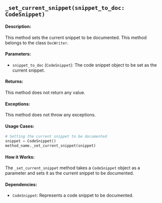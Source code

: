 ## `_set_current_snippet(snippet_to_doc: CodeSnippet)`

#### Description:
This method sets the current snippet to be documented. This method belongs to the class `DocWriter`.

#### Parameters:
- `snippet_to_doc` (`CodeSnippet`): The code snippet object to be set as the current snippet.

#### Returns:
This method does not return any value.

#### Exceptions:
This method does not throw any exceptions.

#### Usage Cases:

```python
# Setting the current snippet to be documented
snippet = CodeSnippet()
method_name._set_current_snippet(snippet)
```

#### How it Works:
The `_set_current_snippet` method takes a `CodeSnippet` object as a parameter and sets it as the current snippet to be documented.

#### Dependencies:
- `CodeSnippet`: Represents a code snippet to be documented.
